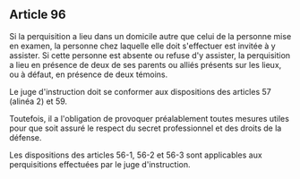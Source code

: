 Article 96
----
Si la perquisition a lieu dans un domicile autre que celui de la personne mise
en examen, la personne chez laquelle elle doit s'effectuer est invitée à y
assister. Si cette personne est absente ou refuse d'y assister, la perquisition
a lieu en présence de deux de ses parents ou alliés présents sur les lieux, ou à
défaut, en présence de deux témoins.

Le juge d'instruction doit se conformer aux dispositions des articles 57 (alinéa
2) et 59.

Toutefois, il a l'obligation de provoquer préalablement toutes mesures utiles
pour que soit assuré le respect du secret professionnel et des droits de la
défense.

Les dispositions des articles 56-1, 56-2 et 56-3 sont applicables aux
perquisitions effectuées par le juge d'instruction.
